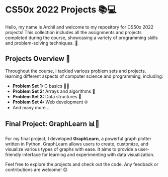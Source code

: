 # CS50x 2022 Projects 📚💻

Hello, my name is Archil and welcome to my repository for CS50x 2022 projects! This collection includes all the assignments and projects completed during the course, showcasing a variety of programming skills and problem-solving techniques. 🚀

## Projects Overview 📝

Throughout the course, I tackled various problem sets and projects, learning different aspects of computer science and programming, including:

- **Problem Set 1:** C basics 🧑‍💻
- **Problem Set 2:** Arrays and algorithms 🔢
- **Problem Set 3:** Data structures 🌳
- **Problem Set 4:** Web development 🌐
- And many more...

## Final Project: GraphLearn 📊🐍

For my final project, I developed **GraphLearn**, a powerful graph plotter written in Python. GraphLearn allows users to create, customize, and visualize various types of graphs with ease. It aims to provide a user-friendly interface for learning and experimenting with data visualization.


Feel free to explore the projects and check out the code. Any feedback or contributions are welcome! 😊
